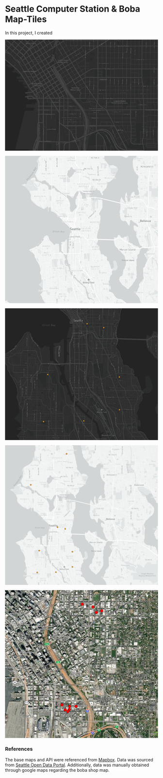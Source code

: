 # Seattle Computer Station & Boba Map-Tiles

<p>
In this project, I created 
</p>
<img src="imgs/basemap.png" alt="map1"></img>

<img src="imgs/basemaplight.png" alt="Map2"></img>

<img src="imgs/basemap+computer stations.png" alt="Map3"></img>

<img src="imgs/publiccomputers+base.png" alt="Map4"></img>

<img src="imgs/satellitestreetmap_boba.png" alt="Map1"></img>

### References
<p>
The base maps and API were referenced from
 <a href="https://www.mapbox.com/">Mapbox</a>. 
 Data was sourced from <a href="https://data.seattle.gov/City-Business/Public-Computer-Access-Locations/5vsq-n2rx">Seattle Open Data Portal</a>. Additionally, data was manually obtained through google maps regarding the boba shop map.
 </p>